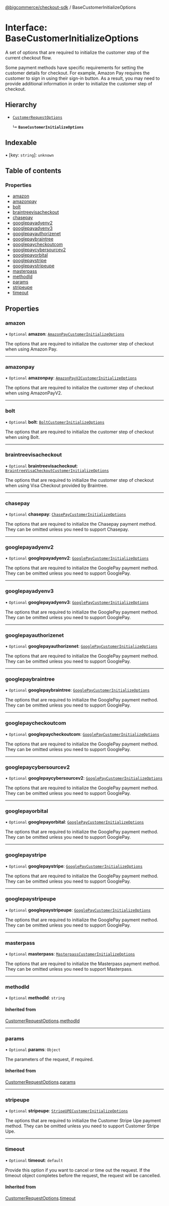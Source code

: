 [@bigcommerce/checkout-sdk](../README.md) / BaseCustomerInitializeOptions

# Interface: BaseCustomerInitializeOptions

A set of options that are required to initialize the customer step of the
current checkout flow.

Some payment methods have specific requirements for setting the customer
details for checkout. For example, Amazon Pay requires the customer to sign in
using their sign-in button. As a result, you may need to provide additional
information in order to initialize the customer step of checkout.

## Hierarchy

- [`CustomerRequestOptions`](CustomerRequestOptions.md)

  ↳ **`BaseCustomerInitializeOptions`**

## Indexable

▪ [key: `string`]: `unknown`

## Table of contents

### Properties

- [amazon](BaseCustomerInitializeOptions.md#amazon)
- [amazonpay](BaseCustomerInitializeOptions.md#amazonpay)
- [bolt](BaseCustomerInitializeOptions.md#bolt)
- [braintreevisacheckout](BaseCustomerInitializeOptions.md#braintreevisacheckout)
- [chasepay](BaseCustomerInitializeOptions.md#chasepay)
- [googlepayadyenv2](BaseCustomerInitializeOptions.md#googlepayadyenv2)
- [googlepayadyenv3](BaseCustomerInitializeOptions.md#googlepayadyenv3)
- [googlepayauthorizenet](BaseCustomerInitializeOptions.md#googlepayauthorizenet)
- [googlepaybraintree](BaseCustomerInitializeOptions.md#googlepaybraintree)
- [googlepaycheckoutcom](BaseCustomerInitializeOptions.md#googlepaycheckoutcom)
- [googlepaycybersourcev2](BaseCustomerInitializeOptions.md#googlepaycybersourcev2)
- [googlepayorbital](BaseCustomerInitializeOptions.md#googlepayorbital)
- [googlepaystripe](BaseCustomerInitializeOptions.md#googlepaystripe)
- [googlepaystripeupe](BaseCustomerInitializeOptions.md#googlepaystripeupe)
- [masterpass](BaseCustomerInitializeOptions.md#masterpass)
- [methodId](BaseCustomerInitializeOptions.md#methodid)
- [params](BaseCustomerInitializeOptions.md#params)
- [stripeupe](BaseCustomerInitializeOptions.md#stripeupe)
- [timeout](BaseCustomerInitializeOptions.md#timeout)

## Properties

### amazon

• `Optional` **amazon**: [`AmazonPayCustomerInitializeOptions`](AmazonPayCustomerInitializeOptions.md)

The options that are required to initialize the customer step of checkout
when using Amazon Pay.

___

### amazonpay

• `Optional` **amazonpay**: [`AmazonPayV2CustomerInitializeOptions`](AmazonPayV2CustomerInitializeOptions.md)

The options that are required to initialize the customer step of checkout
when using AmazonPayV2.

___

### bolt

• `Optional` **bolt**: [`BoltCustomerInitializeOptions`](BoltCustomerInitializeOptions.md)

The options that are required to initialize the customer step of checkout
when using Bolt.

___

### braintreevisacheckout

• `Optional` **braintreevisacheckout**: [`BraintreeVisaCheckoutCustomerInitializeOptions`](BraintreeVisaCheckoutCustomerInitializeOptions.md)

The options that are required to initialize the customer step of checkout
when using Visa Checkout provided by Braintree.

___

### chasepay

• `Optional` **chasepay**: [`ChasePayCustomerInitializeOptions`](ChasePayCustomerInitializeOptions.md)

The options that are required to initialize the Chasepay payment method.
They can be omitted unless you need to support Chasepay.

___

### googlepayadyenv2

• `Optional` **googlepayadyenv2**: [`GooglePayCustomerInitializeOptions`](GooglePayCustomerInitializeOptions.md)

The options that are required to initialize the GooglePay payment method.
They can be omitted unless you need to support GooglePay.

___

### googlepayadyenv3

• `Optional` **googlepayadyenv3**: [`GooglePayCustomerInitializeOptions`](GooglePayCustomerInitializeOptions.md)

The options that are required to initialize the GooglePay payment method.
They can be omitted unless you need to support GooglePay.

___

### googlepayauthorizenet

• `Optional` **googlepayauthorizenet**: [`GooglePayCustomerInitializeOptions`](GooglePayCustomerInitializeOptions.md)

The options that are required to initialize the GooglePay payment method.
They can be omitted unless you need to support GooglePay.

___

### googlepaybraintree

• `Optional` **googlepaybraintree**: [`GooglePayCustomerInitializeOptions`](GooglePayCustomerInitializeOptions.md)

The options that are required to initialize the GooglePay payment method.
They can be omitted unless you need to support GooglePay.

___

### googlepaycheckoutcom

• `Optional` **googlepaycheckoutcom**: [`GooglePayCustomerInitializeOptions`](GooglePayCustomerInitializeOptions.md)

The options that are required to initialize the GooglePay payment method.
They can be omitted unless you need to support GooglePay.

___

### googlepaycybersourcev2

• `Optional` **googlepaycybersourcev2**: [`GooglePayCustomerInitializeOptions`](GooglePayCustomerInitializeOptions.md)

The options that are required to initialize the GooglePay payment method.
They can be omitted unless you need to support GooglePay.

___

### googlepayorbital

• `Optional` **googlepayorbital**: [`GooglePayCustomerInitializeOptions`](GooglePayCustomerInitializeOptions.md)

The options that are required to initialize the GooglePay payment method.
They can be omitted unless you need to support GooglePay.

___

### googlepaystripe

• `Optional` **googlepaystripe**: [`GooglePayCustomerInitializeOptions`](GooglePayCustomerInitializeOptions.md)

The options that are required to initialize the GooglePay payment method.
They can be omitted unless you need to support GooglePay.

___

### googlepaystripeupe

• `Optional` **googlepaystripeupe**: [`GooglePayCustomerInitializeOptions`](GooglePayCustomerInitializeOptions.md)

The options that are required to initialize the GooglePay payment method.
They can be omitted unless you need to support GooglePay.

___

### masterpass

• `Optional` **masterpass**: [`MasterpassCustomerInitializeOptions`](MasterpassCustomerInitializeOptions.md)

The options that are required to initialize the Masterpass payment method.
They can be omitted unless you need to support Masterpass.

___

### methodId

• `Optional` **methodId**: `string`

#### Inherited from

[CustomerRequestOptions](CustomerRequestOptions.md).[methodId](CustomerRequestOptions.md#methodid)

___

### params

• `Optional` **params**: `Object`

The parameters of the request, if required.

#### Inherited from

[CustomerRequestOptions](CustomerRequestOptions.md).[params](CustomerRequestOptions.md#params)

___

### stripeupe

• `Optional` **stripeupe**: [`StripeUPECustomerInitializeOptions`](StripeUPECustomerInitializeOptions.md)

The options that are required to initialize the Customer Stripe Upe payment method.
They can be omitted unless you need to support Customer Stripe Upe.

___

### timeout

• `Optional` **timeout**: `default`

Provide this option if you want to cancel or time out the request. If the
timeout object completes before the request, the request will be
cancelled.

#### Inherited from

[CustomerRequestOptions](CustomerRequestOptions.md).[timeout](CustomerRequestOptions.md#timeout)
